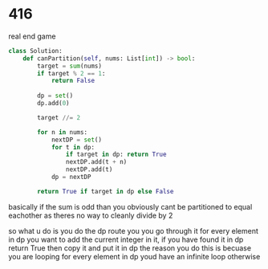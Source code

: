 # 416 

real end game 

```py
class Solution:
    def canPartition(self, nums: List[int]) -> bool:
        target = sum(nums)
        if target % 2 == 1:
            return False
        
        dp = set()
        dp.add(0)

        target //= 2

        for n in nums:
            nextDP = set()
            for t in dp: 
                if target in dp: return True
                nextDP.add(t + n)
                nextDP.add(t)
            dp = nextDP

        return True if target in dp else False
```

basically if the sum is odd than you obviously cant be partitioned to equal eachother as theres no way to cleanly divide by 2 

so what u do is you do the dp route
you you go through it 
for every element in dp you want to add the current integer in it, if you have found it in dp return True
then copy it and put it in dp the reason you do this is becuase you are looping for every element in dp youd have an infinite loop otherwise